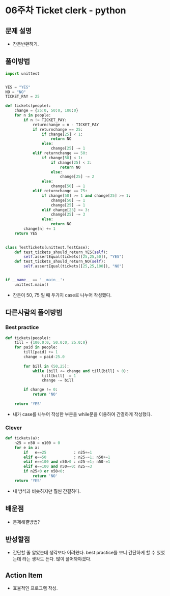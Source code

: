 # 06주차 Ticket clerk - python

## 문제 설명
* 잔돈반환하기.

## 풀이방법
```python
import unittest


YES = "YES"
NO = "NO"
TICKET_PAY = 25

def tickets(people):
    change = {25:0, 50:0, 100:0}
    for n in people:
        if n != TICKET_PAY:
            returnchange = n - TICKET_PAY
            if returnchange == 25:
                if change[25] < 1:
                    return NO
                else:
                    change[25] -= 1
            elif returnchange == 50:
                if change[50] < 1:
                    if change[25] < 2:
                        return NO
                    else:
                        change[25] -= 2
                else:
                    change[50] -= 1
            elif returnchange == 75:
                if change[50] >= 1 and change[25] >= 1:
                    change[50] -= 1
                    change[25] -= 1
                elif change[25] >= 3:
                    change[25] -= 3
                else:
                    return NO
        change[n] += 1
    return YES
                     

class TestTickets(unittest.TestCase):
    def test_tickets_should_return_YES(self):
        self.assertEqual(tickets([25,25,50]), "YES")
    def test_tickets_should_return_NO(self):
        self.assertEqual(tickets([25,25,100]), "NO")


if __name__ == '__main__':
    unittest.main()
```
* 잔돈이 50, 75 일 때 두가지 case로 나누어 작성했다.

## 다른사람의 풀이방법

### Best practice
```python
def tickets(people):
    till = {100.0:0, 50.0:0, 25.0:0}
    for paid in people:
        till[paid] += 1
        change = paid-25.0
        
        for bill in (50,25):
            while (bill <= change and till[bill] > 0):
                till[bill] -= 1
                change -= bill

        if change != 0:
            return 'NO'
        
    return 'YES'
```
* 내가 case를 나누어 작성한 부분을 while문을 이용하여 간결하게 작성했다. 

### Clever
```python
def tickets(a):
    n25 = n50 = n100 = 0
    for e in a:
        if   e==25            : n25+=1
        elif e==50            : n25-=1; n50+=1
        elif e==100 and n50>0 : n25-=1; n50-=1
        elif e==100 and n50==0: n25-=3
        if n25<0 or n50<0:
            return 'NO'
    return 'YES'
```
* 내 방식과 비슷하지만 훨씬 간결하다. 

## 배운점
* 문제해결방법?

## 반성할점
* 간단할 줄 알았는데 생각보다 어려웠다. best practice를 보니 간단하게 할 수 있었는데 라는 생각도 든다. 많이 풀어봐야겠다.

## Action Item
* 효율적인 프로그램 작성.